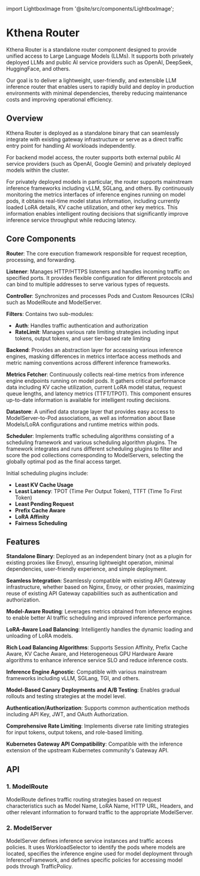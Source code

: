 import LightboxImage from '@site/src/components/LightboxImage';

# Kthena Router

Kthena Router is a standalone router component designed to provide unified access to Large Language Models (LLMs). It supports both privately deployed LLMs and public AI service providers such as OpenAI, DeepSeek, HuggingFace, and others.

Our goal is to deliver a lightweight, user-friendly, and extensible LLM inference router that enables users to rapidly build and deploy in production environments with minimal dependencies, thereby reducing maintenance costs and improving operational efficiency.

## Overview

<LightboxImage src="/img/kthena-router-arch.svg" alt="arch"></LightboxImage>

Kthena Router is deployed as a standalone binary that can seamlessly integrate with existing gateway infrastructure or serve as a direct traffic entry point for handling AI workloads independently.

For backend model access, the router supports both external public AI service providers (such as OpenAI, Google Gemini) and privately deployed models within the cluster.

For privately deployed models in particular, the router supports mainstream inference frameworks including vLLM, SGLang, and others. By continuously monitoring the metrics interfaces of inference engines running on model pods, it obtains real-time model status information, including currently loaded LoRA details, KV cache utilization, and other key metrics. This information enables intelligent routing decisions that significantly improve inference service throughput while reducing latency.

## Core Components

<LightboxImage src="/img/kthena-router-components.svg" alt="arch"></LightboxImage>

**Router**: The core execution framework responsible for request reception, processing, and forwarding.

**Listener**: Manages HTTP/HTTPS listeners and handles incoming traffic on specified ports. It provides flexible configuration for different protocols and can bind to multiple addresses to serve various types of requests.

**Controller**: Synchronizes and processes Pods and Custom Resources (CRs) such as ModelRoute and ModelServer.

**Filters**: Contains two sub-modules:
- **Auth**: Handles traffic authentication and authorization
- **RateLimit**: Manages various rate limiting strategies including input tokens, output tokens, and user tier-based rate limiting

**Backend**: Provides an abstraction layer for accessing various inference engines, masking differences in metrics interface access methods and metric naming conventions across different inference frameworks.

**Metrics Fetcher**: Continuously collects real-time metrics from inference engine endpoints running on model pods. It gathers critical performance data including KV cache utilization, current LoRA model status, request queue lengths, and latency metrics (TTFT/TPOT). This component ensures up-to-date information is available for intelligent routing decisions.

**Datastore**: A unified data storage layer that provides easy access to ModelServer-to-Pod associations, as well as information about Base Models/LoRA configurations and runtime metrics within pods.

**Scheduler**: Implements traffic scheduling algorithms consisting of a scheduling framework and various scheduling algorithm plugins. The framework integrates and runs different scheduling plugins to filter and score the pod collections corresponding to ModelServers, selecting the globally optimal pod as the final access target.

Initial scheduling plugins include:
- **Least KV Cache Usage**
- **Least Latency**: TPOT (Time Per Output Token), TTFT (Time To First Token)
- **Least Pending Request**
- **Prefix Cache Aware**
- **LoRA Affinity**
- **Fairness Scheduling**


## Features

**Standalone Binary**: Deployed as an independent binary (not as a plugin for existing proxies like Envoy), ensuring lightweight operation, minimal dependencies, user-friendly experience, and simple deployment.

**Seamless Integration**: Seamlessly compatible with existing API Gateway infrastructure, whether based on Nginx, Envoy, or other proxies, maximizing reuse of existing API Gateway capabilities such as authentication and authorization.

**Model-Aware Routing**: Leverages metrics obtained from inference engines to enable better AI traffic scheduling and improved inference performance.

**LoRA-Aware Load Balancing**: Intelligently handles the dynamic loading and unloading of LoRA models.

**Rich Load Balancing Algorithms**: Supports Session Affinity, Prefix Cache Aware, KV Cache Aware, and Heterogeneous GPU Hardware Aware algorithms to enhance inference service SLO and reduce inference costs.

**Inference Engine Agnostic**: Compatible with various mainstream frameworks including vLLM, SGLang, TGI, and others.

**Model-Based Canary Deployments and A/B Testing**: Enables gradual rollouts and testing strategies at the model level.

**Authentication/Authorization**: Supports common authentication methods including API Key, JWT, and OAuth Authorization.

**Comprehensive Rate Limiting**: Implements diverse rate limiting strategies for input tokens, output tokens, and role-based limiting.

**Kubernetes Gateway API Compatibility**: Compatible with the inference extension of the upstream Kubernetes community's Gateway API.


## API

### 1. ModelRoute

ModelRoute defines traffic routing strategies based on request characteristics such as Model Name, LoRA Name, HTTP URL, Headers, and other relevant information to forward traffic to the appropriate ModelServer.

### 2. ModelServer

ModelServer defines inference service instances and traffic access policies. It uses WorkloadSelector to identify the pods where models are located, specifies the inference engine used for model deployment through InferenceFramework, and defines specific policies for accessing model pods through TrafficPolicy.
